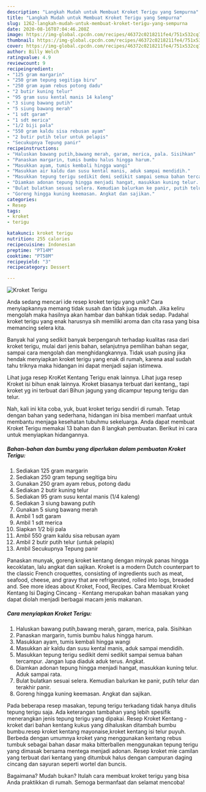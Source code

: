 ```yaml
---
description: "Langkah Mudah untuk Membuat Kroket Terigu yang Sempurna"
title: "Langkah Mudah untuk Membuat Kroket Terigu yang Sempurna"
slug: 1262-langkah-mudah-untuk-membuat-kroket-terigu-yang-sempurna
date: 2020-08-16T07:04:46.208Z
image: https://img-global.cpcdn.com/recipes/46372c0218211fe4/751x532cq70/kroket-terigu-foto-resep-utama.jpg
thumbnail: https://img-global.cpcdn.com/recipes/46372c0218211fe4/751x532cq70/kroket-terigu-foto-resep-utama.jpg
cover: https://img-global.cpcdn.com/recipes/46372c0218211fe4/751x532cq70/kroket-terigu-foto-resep-utama.jpg
author: Billy Welch
ratingvalue: 4.9
reviewcount: 9
recipeingredient:
- "125 gram margarin"
- "250 gram tepung segitiga biru"
- "250 gram ayam rebus potong dadu"
- "2 butir kuning telur"
- "95 gram susu kental manis 14 kaleng"
- "3 siung bawang putih"
- "5 siung bawang merah"
- "1 sdt garam"
- "1 sdt merica"
- "1/2 biji pala"
- "550 gram kaldu sisa rebusan ayam"
- "2 butir putih telur untuk pelapis"
- "Secukupnya Tepung panir"
recipeinstructions:
- "Haluskan bawang putih,bawang merah, garam, merica, pala. Sisihkan"
- "Panaskan margarin, tumis bumbu halus hingga harum."
- "Masukkan ayam, tumis kembali hingga wangi"
- "Masukkan air kaldu dan susu kental manis, aduk sampai mendidih."
- "Masukkan tepung terigu sedikit demi sedikit sampai semua bahan tercampur. Jangan lupa diaduk aduk terus. Angkat."
- "Diamkan adonan tepung hingga menjadi hangat, masukkan kuning telur. Aduk sampai rata."
- "Bulat bulatkan sesuai selera. Kemudian balurkan ke panir, putih telur dan terakhir panir."
- "Goreng hingga kuning keemasan. Angkat dan sajikan."
categories:
- Resep
tags:
- kroket
- terigu

katakunci: kroket terigu 
nutrition: 255 calories
recipecuisine: Indonesian
preptime: "PT14M"
cooktime: "PT58M"
recipeyield: "3"
recipecategory: Dessert

---
```



![Kroket Terigu](https://img-global.cpcdn.com/recipes/46372c0218211fe4/751x532cq70/kroket-terigu-foto-resep-utama.jpg)

Anda sedang mencari ide resep kroket terigu yang unik? Cara menyiapkannya memang tidak susah dan tidak juga mudah. Jika keliru mengolah maka hasilnya akan hambar dan bahkan tidak sedap. Padahal kroket terigu yang enak harusnya sih memiliki aroma dan cita rasa yang bisa memancing selera kita.

Banyak hal yang sedikit banyak berpengaruh terhadap kualitas rasa dari kroket terigu, mulai dari jenis bahan, selanjutnya pemilihan bahan segar, sampai cara mengolah dan menghidangkannya. Tidak usah pusing jika hendak menyiapkan kroket terigu yang enak di rumah, karena asal sudah tahu triknya maka hidangan ini dapat menjadi sajian istimewa.

Lihat juga resep KroKet Kentang Terigu enak lainnya. Lihat juga resep Kroket isi bihun enak lainnya. Kroket biasanya terbuat dari kentang,, tapi kroket yg ini terbuat dari Bihun jagung yang dicampur tepung terigu dan telur.


Nah, kali ini kita coba, yuk, buat kroket terigu sendiri di rumah. Tetap dengan bahan yang sederhana, hidangan ini bisa memberi manfaat untuk membantu menjaga kesehatan tubuhmu sekeluarga. Anda dapat membuat Kroket Terigu memakai 13 bahan dan 8 langkah pembuatan. Berikut ini cara untuk menyiapkan hidangannya.

<!--inarticleads1-->

##### Bahan-bahan dan bumbu yang diperlukan dalam pembuatan Kroket Terigu:

1. Sediakan 125 gram margarin
1. Sediakan 250 gram tepung segitiga biru
1. Gunakan 250 gram ayam rebus, potong dadu
1. Sediakan 2 butir kuning telur
1. Sediakan 95 gram susu kental manis (1/4 kaleng)
1. Sediakan 3 siung bawang putih
1. Gunakan 5 siung bawang merah
1. Ambil 1 sdt garam
1. Ambil 1 sdt merica
1. Siapkan 1/2 biji pala
1. Ambil 550 gram kaldu sisa rebusan ayam
1. Ambil 2 butir putih telur (untuk pelapis)
1. Ambil Secukupnya Tepung panir


Panaskan munyak, goreng kroket kentang dengan minyak panas hingga kecoklatan, lalu angkat dan sajikan. Kroket is a modern Dutch counterpart to the classic French croquettes, consisting of ingredients such as meat, seafood, cheese, and gravy that are refrigerated, rolled into logs, breaded and. See more ideas about Kroket, Food, Recipes. Cara Membuat Kroket Kentang Isi Daging Cincang - Kentang merupakan bahan masakan yang dapat diolah menjadi berbagai macam jenis makanan. 

<!--inarticleads2-->

##### Cara menyiapkan Kroket Terigu:

1. Haluskan bawang putih,bawang merah, garam, merica, pala. Sisihkan
1. Panaskan margarin, tumis bumbu halus hingga harum.
1. Masukkan ayam, tumis kembali hingga wangi
1. Masukkan air kaldu dan susu kental manis, aduk sampai mendidih.
1. Masukkan tepung terigu sedikit demi sedikit sampai semua bahan tercampur. Jangan lupa diaduk aduk terus. Angkat.
1. Diamkan adonan tepung hingga menjadi hangat, masukkan kuning telur. Aduk sampai rata.
1. Bulat bulatkan sesuai selera. Kemudian balurkan ke panir, putih telur dan terakhir panir.
1. Goreng hingga kuning keemasan. Angkat dan sajikan.


Pada beberapa resep masakan, tepung terigu terkadang tidak hanya ditulis tepung terigu saja. Ada keterangan tambahan yang lebih spesifik menerangkan jenis tepung terigu yang dipakai. Resep Kroket Kentang - kroket dari bahan kentang kukus yang dihaluskan ditambah bumbu bumbu.resep kroket kentang mayonaise,kroket kentang isi telur puyuh. Berbeda dengan umumnya kroket yang menggunakan kentang rebus tumbuk sebagai bahan dasar maka bitterballen menggunakan tepung terigu yang dimasak bersama mentega menjadi adonan. Resep kroket mie camilan yang terbuat dari kentang yang ditumbuk halus dengan campuran daging cincang dan sayuran seperti wortel dan buncis. 

Bagaimana? Mudah bukan? Itulah cara membuat kroket terigu yang bisa Anda praktikkan di rumah. Semoga bermanfaat dan selamat mencoba!
